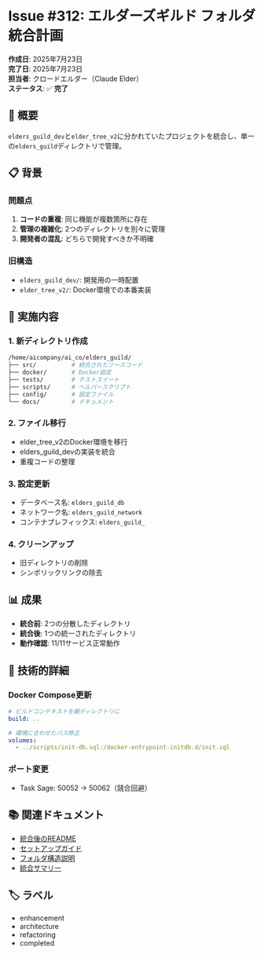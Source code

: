 # Issue #312: エルダーズギルド フォルダ統合計画

**作成日**: 2025年7月23日  
**完了日**: 2025年7月23日  
**担当者**: クロードエルダー（Claude Elder）  
**ステータス**: ✅ **完了**

## 🎯 概要

`elders_guild_dev`と`elder_tree_v2`に分かれていたプロジェクトを統合し、単一の`elders_guild`ディレクトリで管理。

## 📋 背景

### 問題点
1. **コードの重複**: 同じ機能が複数箇所に存在
2. **管理の複雑化**: 2つのディレクトリを別々に管理
3. **開発者の混乱**: どちらで開発すべきか不明確

### 旧構造
- `elders_guild_dev/`: 開発用の一時配置
- `elder_tree_v2/`: Docker環境での本番実装

## 🔧 実施内容

### 1. 新ディレクトリ作成
```bash
/home/aicompany/ai_co/elders_guild/
├── src/          # 統合されたソースコード
├── docker/       # Docker設定
├── tests/        # テストスイート
├── scripts/      # ヘルパースクリプト
├── config/       # 設定ファイル
└── docs/         # ドキュメント
```

### 2. ファイル移行
- elder_tree_v2のDocker環境を移行
- elders_guild_devの実装を統合
- 重複コードの整理

### 3. 設定更新
- データベース名: `elders_guild_db`
- ネットワーク名: `elders_guild_network`
- コンテナプレフィックス: `elders_guild_`

### 4. クリーンアップ
- 旧ディレクトリの削除
- シンボリックリンクの除去

## 📊 成果

- **統合前**: 2つの分散したディレクトリ
- **統合後**: 1つの統一されたディレクトリ
- **動作確認**: 11/11サービス正常動作

## 🚀 技術的詳細

### Docker Compose更新
```yaml
# ビルドコンテキストを親ディレクトリに
build: ..

# 環境に合わせたパス修正
volumes:
  - ../scripts/init-db.sql:/docker-entrypoint-initdb.d/init.sql
```

### ポート変更
- Task Sage: 50052 → 50062（競合回避）

## 📚 関連ドキュメント

- [統合後のREADME](../README.md)
- [セットアップガイド](../../../guides/elders-guild/complete-setup-guide.md)
- [フォルダ構造説明](../../../architecture/elders-guild-folder-structure.md)
- [統合サマリー](../integration-summary.md)

## 🏷️ ラベル

- enhancement
- architecture
- refactoring
- completed